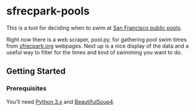 # sfrecpark-pools
This is a tool for deciding when to swim at [San Francisco public pools](http://sfrecpark.org/recreation-community-services/aquatics-pools/).

Right now there is a web scraper, pool.py, for gathering pool swim times from [sfrecpark.org](http://sfrecpark.org) webpages. 
Next up is a nice display of the data and a useful way to filter for the times and kind of swimming you want to do.

## Getting Started

### Prerequisites

You'll need [Python 3.x](https://www.python.org/downloads/) and [BeautifulSoup4](https://www.crummy.com/software/BeautifulSoup/).
